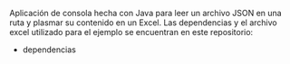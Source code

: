 Aplicación de consola hecha con Java para leer un archivo JSON en una ruta y plasmar su contenido en un Excel.
Las dependencias y el archivo excel utilizado para el ejemplo se encuentran en este repositorio:
- dependencias
